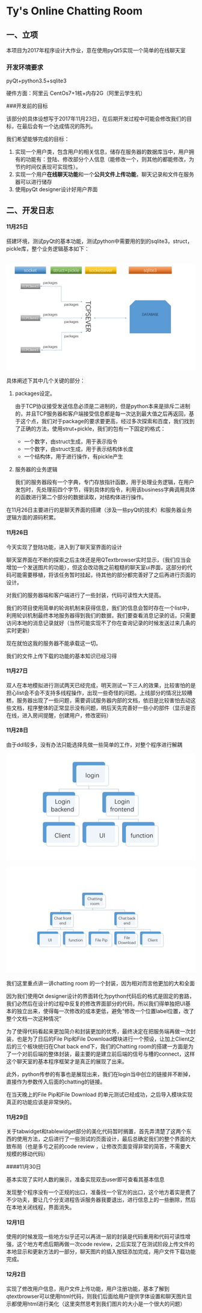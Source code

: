 # Ty's Online Chatting Room

## 一、立项

本项目为2017年程序设计大作业，意在使用pyQt5实现一个简单的在线聊天室

### 开发环境要求



pyQt+python3.5+sqlite3

硬件方面：阿里云 CentOs7+1核+内存2G（阿里云学生机）

###开发前的目标

该部分的具体设想写于2017年11月23日，在后期开发过程中可能会修改我们的目标，在最后会有一个达成情况的陈列。

我们希望能够完成的目标：

1. 实现一个用户类，包含用户的相关信息，储存在服务器的数据库当中，用户拥有的功能有：登陆、修改部分个人信息（能修改一个，则其他的都能修改，为节约时间仅表现可实现性）。
2. 实现一个用户**在线聊天功能**和一个**公共文件上传功能**，聊天记录和文件在服务器可以进行储存
3. 使用pyQt designer设计好用户界面

## 二、开发日志

#### 11月25日

搭建环境，测试pyQt的基本功能，测试python中需要用的到的sqlite3，struct，pickle库，整个业务逻辑基本如下：

​	![business](business.jpg)

具体阐述下其中几个关键的部分：

1. packages设定。

   由于TCP协议接受发送信息必须是二进制的，但是python本来是排斥二进制的，并且TCP服务器和客户端接受信息都是每一次达到最大值之后再返回，基于这个点，我们对于package的要求要更高，经过多次探索和百度，我们找到了正确的方法，使用strut+pickle，我们的包有一下固定的格式：

   - 一个数字，由struct生成，用于表示指令
   - 一个数字，由struct生成，用于表示结构体长度
   - 一个结构体，用于进行操作，有pickle产生

2. 服务器的业务逻辑

   我们的服务器段有一个字典，专门存放指针函数，用于处理业务逻辑，在用户发包时，先处理前四个字节，得到具体的指令，利用该business字典调用具体的函数进行第二个部分的数据读取，对结构体进行操作。

在11月26日主要进行的是聊天界面的搭建（涉及一些pyQt的技术）和服务器业务逻辑方面的源码积累。

#### 11月26日

今天实现了登陆功能，进入到了聊天室界面的设计

聊天室界面在不断的探索之后主体还是用QTextbrowser实时显示，（我们应当会增加一个发送图片的功能），但这会改动我之前粗糙的聊天室ui界面，这部分的代码可能需要移植，将该任务暂时挂起，待其他的部分都完善好了之后再进行页面的设计。

对我们的服务器端和客户端进行了一些封装，代码可读性大大提高。

我们的项目使用简单的轮询机制来获得信息，我们的信息会暂时存在一个list中，利用轮训机制最终本地服务器得到我们的数据，我们要查看消息记录的话，只需要访问本地的消息记录就好（当然可能实现不了你在查询记录的时候发送过来几条的实时更新）

现在就怕这我的服务器不能承载这一切。

我们的文件上传下载的功能的基本知识已经习得 

#### 11月27日

双人在本地模拟进行测试两天已经完成，明天测试一下三人的效果，比较害怕的是担心list会不会不支持多线程操作，出现一些奇怪的问题。上线部分的情况比较糟糕，服务器出现了一些问题，需要调试服务器内部的文档，依旧是比较害怕去动这些文档，程序整体的正常显示没有问题，明后天先完善好一些小的部件（显示是否在线，进入房间提醒，创建用户，修改密码）

#### 11月28日

由于ddl较多，没有办法只能选择先做一些简单的工作，对整个程序进行解耦

![decoupling](decoupling.jpg)

![![img]decoupling](decoupling2.jpg)

我们这里重点讲一讲chatting room 的一个封装，因为相对而言他更加的大和全面

因为我们使用Qt designer设计的界面转化为python代码后的格式是固定的套路，我们必然后在设计的过程中反复的修改界面部分的代码，所以我们得单独把UI基本的独立出来，使得每一次修改的成本更低，避免“修改一个位置label位置，改了整个文档一次这种情况”

为了使得代码看起来更加简介和封装更加的优秀，最终决定在把服务端再做一次封装，也是为了日后的File Pip和File Download模块进行一个预设，让加上Client之后的三个板块统归在Chat back end下，我们的Chatting room的搭建一方面是为了一个对前后端的整体封装，最主要的是建立前后端的信号与槽的connect，这样这个聊天室的基本程序框架才是真正的展现了出来。

此外，python传参的有事也是展现出来，我们在login当中创立的链接并不断掉，直接作为参数传入后面的chatting的链接。

在当天晚上的File Pip和File Download 的单元测试已经成功，之后导入模块实现真正的功能应该是非常快的。

#### 11月29日

关于tabwidget和tablewidget部分的美化代码暂时搁置，首先弄清楚了这两个东西的使用方法，之后进行了一些测试的页面设计，最后总确定我们的整个界面的大致布局（也是多亏之前的code review ，让修改页面变得非常的简答，不需要大规模的移动代码）

####11月30日

基本实现了实时人数的展示，准备实现双击user即可查看其基本信息

发现整个程序没有一个正规的出口，准备找一个官方的出口，这个地方着实是费了不少功夫，要让几个分支进程告诉服务器我要退出，进行信息上的一些删除，然后在本地关闭线程，界面消失。

#### 12月1日

使用的时候发现一些地方似乎还可以再进一层的封装是代码重用和代码可读性增强，这个地方考虑后期再做一次code review，之后实现了在测试阶段上传文件的本地显示和更新方法的一部分，聊天图片的插入按钮添加完成，用户文件下载功能完成。

#### 12月2日

实现了修改用户信息，用户文件上传功能，用户注册功能，基本了解到qtextbrowser可以使用html代码，则我们后面给用户提供字体设置和聊天图片显示都使用html进行美化（这里突然思考到我们图片的大小是一个很大的问题）

